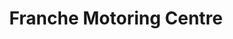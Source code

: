 ---
title: "Franche Motoring Centre"
url: /kidderminster/franche-motoring-centre/
shop: Autowerkstatt
---